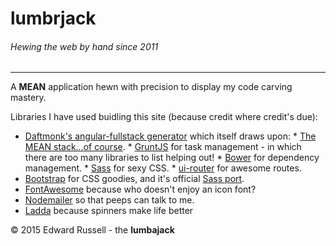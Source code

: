 # lumbrjack
###### Hewing the web by hand since 2011
-----
A **MEAN** application hewn with precision to display my code carving mastery. 

Libraries I have used buidling this site (because credit where credit's due):
*    [Daftmonk's angular-fullstack generator](https://github.com/DaftMonk/generator-angular-fullstack) which itself draws upon:
    *    [The MEAN stack...of course](http://mean.io/#!/).
    *    [GruntJS](http://gruntjs.com/) for task management - in which there are too many libraries to list helping out!
    *    [Bower](http://bower.io/) for dependency management.
    *    [Sass](http://sass-lang.com/) for sexy CSS.
    *    [ui-router](http://angular-ui.github.io/) for awesome routes.
*    [Bootstrap](http://getbootstrap.com/) for CSS goodies, and it's official [Sass port](https://github.com/twbs/bootstrap-sass).
*    [FontAwesome](http://fortawesome.github.io/Font-Awesome/icons/) because who doesn't enjoy an icon font?
*    [Nodemailer](https://github.com/andris9/Nodemailer) so that peeps can talk to me.
*    [Ladda](http://lab.hakim.se/ladda/) because spinners make life better  


&#169; 2015 Edward Russell - the __lumbajack__